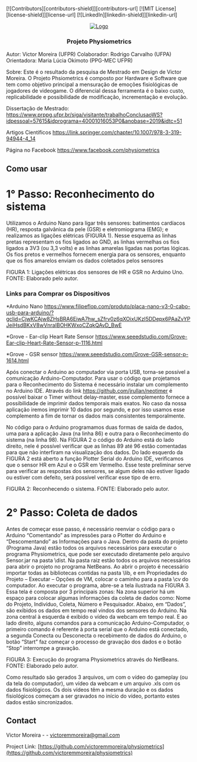 [![Contributors][contributors-shield]][contributors-url]
[![MIT License][license-shield]][license-url]
[![LinkedIn][linkedin-shield]][linkedin-url]


<!-- PROJECT LOGO -->
<p align="center">
  <a href="https://github.com/...">
    <img src="images/logo.png" alt="Logo" width="w" height="h">
  </a>

  <h3 align="center">Projeto Physiometrics</h3>
</p>


Autor: Victor Moreira (UFPR)
Colaborador: Rodrigo Carvalho (UFPA)
Orientadora: Maria Lúcia Okimoto (PPG-MEC UFPR)

Sobre: Este é o resultado da pesquisa de Mestrado em Design de Victor Moreira. O Projeto Phsiometrics é composto por Hardware e Software que tem como objetivo principal a mensuração de emoções fisiológicas de jogadores de videogame. O diferencial dessa ferramenta é o baixo custo, replicabilidade e possibilidade de modificação, incrementação e evolução. 

Dissertação de Mestrado:
https://www.prppg.ufpr.br/siga/visitante/trabalhoConclusaoWS?idpessoal=57615&idprograma=40001016053P0&anobase=2019&idtc=51

Artigos Científicos 
https://link.springer.com/chapter/10.1007/978-3-319-94944-4_14

Página no Facebook
https://www.facebook.com/physiometrics

<!-- ABOUT THE PROJECT -->
## Como usar

# 1° Passo: Reconhecimento do sistema
Utilizamos o Arduino Nano para ligar três sensores: batimentos cardíacos (HR), resposta galvânica da pele (GSR) e eletromiograma (EMG); e realizamos as ligações elétricas (FIGURA 1). Nesse esquema as linhas pretas representam os fios ligados ao GND, as linhas vermelhas os fios ligados a 3V3 (ou 3,3 volts) e as linhas amarelas ligadas nas portas lógicas. Os fios pretos e vermelhos fornecem energia para os sensores, enquanto que os fios amarelos enviam os dados coletados pelos sensores


FIGURA 1: Ligações elétricas dos sensores de HR e GSR no Arduino Uno.
FONTE: Elaborado pelo autor.


### Links para Comprar os Dispositivos

*Arduino Nano
https://www.filipeflop.com/produto/placa-nano-v3-0-cabo-usb-para-arduino/?gclid=CjwKCAjw8ZHsBRA6EiwA7hw_sZfrv0z6qXOixUKzI5DDepx6PAaZvYPJeiHsdBKxV8wVnraIBOHKWxoCZqkQAvD_BwE

*Grove - Ear-clip Heart Rate Sensor
https://www.seeedstudio.com/Grove-Ear-clip-Heart-Rate-Sensor-p-1116.html

*Grove - GSR sensor
https://www.seeedstudio.com/Grove-GSR-sensor-p-1614.html

Após conectar o Arduino ao computador via porta USB, torna-se possível a comunicação Arduino-Computador. Para usar o código que projetamos para o Reconhecimento do Sistema é necessário instalar um complemento no Arduino IDE. Através do link https://github.com/jrullan/neotimer é possível baixar o Timer without delay-master, esse complemento fornece a possibilidade de imprimir dados temporais mais exatos. No caso da nossa aplicação iremos imprimir 10 dados por segundo, e por isso usamos esse complemento a fim de tornar os dados mais consistentes temporalmente.

No código para o Arduino programamos duas formas de saída de dados, uma para a aplicação Java (na linha 86) e outra para o Reconhecimento do sistema (na linha 98). Na FIGURA 2 o código do Arduino está do lado direito, nele é possível verificar que as linhas 89 até 96 estão comentadas para que não interfiram na visualização dos dados. Do lado esquerdo da FIGURA 2 está aberto a função Plotter Serial do Arduino IDE, verificamos que o sensor HR em Azul e o GSR em Vermelho. Esse teste preliminar serve para verificar as respostas dos sensores, se algum deles não estiver ligado ou estiver com defeito, será possível verificar esse tipo de erro.


FIGURA 2: Reconhecendo o sistema.
FONTE: Elaborado pelo autor.


# 2° Passo: Coleta de dados

Antes de começar esse passo, é necessário reenviar o código para o Arduino “Comentando” as impressões para o Plotter do Arduino e “Descomentando” as Informações para o Java. Dentro da pasta do projeto (Programa Java) estão todos os arquivos necessários para executar o programa Physiometrics, que pode ser executado diretamente pelo arquivo Sensor.jar na pasta \dist. Na pasta raiz estão todos os arquivos necessários para abrir o projeto no programa NetBeans. Ao abrir o projeto é necessário importar todas as bibliotecas contidas na pasta \lib, e em Propriedades do Projeto – Executar – Opções de VM, colocar o caminho para a pasta \cv do computador. Ao executar o programa, abre-se a tela ilustrada na FIGURA 3. Essa tela é composta por 3 principais zonas: Na zona superior há um espaço para colocar algumas informações da coleta de dados como: Nome do Projeto, Indivíduo, Coleta, Número e Pesquisador. Abaixo, em “Dados”, são exibidos os dados em tempo real vindos dos sensores do Arduino. Na zona central à esquerda é exibido o vídeo da webcam em tempo real. E ao lado direito, alguns comandos para a comunicação Arduino-Computador, o primeiro comando é referente à porta serial que o Arduino está conectado, a segunda Conecta ou Desconecta o recebimento de dados do Arduino, o botão “Start” faz começar o processo de gravação dos dados e o botão “Stop” interrompe a gravação.


FIGURA 3: Execução do programa Physiometrics através do NetBeans.
FONTE: Elaborado pelo autor.

Como resultado são gerados 3 arquivos, um com o vídeo do gameplay (ou da tela do computador), um vídeo da webcam e um arquivo .xls com os dados fisiológicos. Os dois vídeos têm a mesma duração e os dados fisiológicos começam a ser gravados no início do vídeo, portanto estes dados estão sincronizados.

<!-- CONTACT -->
## Contact

Victor Moreira - - victoremmoreira@gmail.com

Project Link: [https://github.com/victoremmoreira/physiometrics](https://github.com/victoremmoreira/physiometrics)

